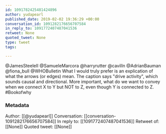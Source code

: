 ```yaml
---
id: 1091782425481424896
author: yudapearl
published_date: 2019-02-02 19:36:29 +00:00
conversation_id: 1091282176656707584
in_reply_to: 1091772407487041536
retweet: None
quoted_tweet: None
type: tweet
tags:

---
```


@JamesSteeleII @SamueleMarcora @harryrutter @cavilln @AdrianBauman @fiona_bull @WHOBulletin What I would truly prefer is an explication of what the arrows (or edges) mean. The caption says "drive activity", which sounds causal and directional. More important, what do we want to convey when we connect X to Y but NOT to Z, even though Y is connected to Z. #Bookofwhy

### Metadata

Author: [[@yudapearl]]
Conversation: [[conversation-1091282176656707584]]
In reply to: [[1091772407487041536]]
Retweet of: [[None]]
Quoted tweet: [[None]]
